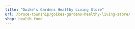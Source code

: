 ```yaml
---
title: "Goike's Gardens Healthy Living Store"
url: /bruce-township/goikes-gardens-healthy-living-store/
shop: health food
---
```


